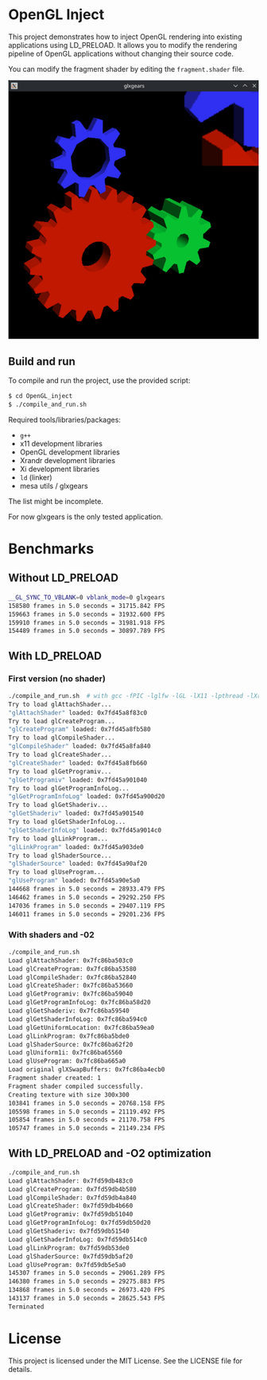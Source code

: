 # OpenGL Inject

This project demonstrates how to inject OpenGL rendering into existing applications using LD_PRELOAD. It allows you to modify the rendering pipeline of OpenGL applications without changing their source code.

You can modify the fragment shader by editing the `fragment.shader` file.

![OpenGL Inject](./images/screenshot.png)

## Build and run

To compile and run the project, use the provided script:

```bash
$ cd OpenGL_inject
$ ./compile_and_run.sh
```

Required tools/libraries/packages:
- `g++`
- x11 development libraries
- OpenGL development libraries
- Xrandr development libraries
- Xi development libraries
- `ld` (linker)
- mesa utils / glxgears

The list might be incomplete.

For now glxgears is the only tested application.

# Benchmarks

## Without LD_PRELOAD

```bash
__GL_SYNC_TO_VBLANK=0 vblank_mode=0 glxgears
158580 frames in 5.0 seconds = 31715.842 FPS
159663 frames in 5.0 seconds = 31932.600 FPS
159910 frames in 5.0 seconds = 31981.918 FPS
154489 frames in 5.0 seconds = 30897.789 FPS
```

## With LD_PRELOAD

### First version (no shader)

```bash
./compile_and_run.sh  # with gcc -fPIC -lglfw -lGL -lX11 -lpthread -lXrandr -lXi -ldl --shared -o ogl_inject.so lib.c
Try to load glAttachShader...
"glAttachShader" loaded: 0x7fd45a8f83c0
Try to load glCreateProgram...
"glCreateProgram" loaded: 0x7fd45a8fb580
Try to load glCompileShader...
"glCompileShader" loaded: 0x7fd45a8fa840
Try to load glCreateShader...
"glCreateShader" loaded: 0x7fd45a8fb660
Try to load glGetProgramiv...
"glGetProgramiv" loaded: 0x7fd45a901040
Try to load glGetProgramInfoLog...
"glGetProgramInfoLog" loaded: 0x7fd45a900d20
Try to load glGetShaderiv...
"glGetShaderiv" loaded: 0x7fd45a901540
Try to load glGetShaderInfoLog...
"glGetShaderInfoLog" loaded: 0x7fd45a9014c0
Try to load glLinkProgram...
"glLinkProgram" loaded: 0x7fd45a903de0
Try to load glShaderSource...
"glShaderSource" loaded: 0x7fd45a90af20
Try to load glUseProgram...
"glUseProgram" loaded: 0x7fd45a90e5a0
144668 frames in 5.0 seconds = 28933.479 FPS
146462 frames in 5.0 seconds = 29292.250 FPS
147036 frames in 5.0 seconds = 29407.119 FPS
146011 frames in 5.0 seconds = 29201.236 FPS
```

### With shaders and -02

```bash
./compile_and_run.sh
Load glAttachShader: 0x7fc86ba503c0
Load glCreateProgram: 0x7fc86ba53580
Load glCompileShader: 0x7fc86ba52840
Load glCreateShader: 0x7fc86ba53660
Load glGetProgramiv: 0x7fc86ba59040
Load glGetProgramInfoLog: 0x7fc86ba58d20
Load glGetShaderiv: 0x7fc86ba59540
Load glGetShaderInfoLog: 0x7fc86ba594c0
Load glGetUniformLocation: 0x7fc86ba59ea0
Load glLinkProgram: 0x7fc86ba5bde0
Load glShaderSource: 0x7fc86ba62f20
Load glUniform1i: 0x7fc86ba65560
Load glUseProgram: 0x7fc86ba665a0
Load original glXSwapBuffers: 0x7fc86ba4ecb0
Fragment shader created: 1
Fragment shader compiled successfully.
Creating texture with size 300x300
103841 frames in 5.0 seconds = 20768.158 FPS
105598 frames in 5.0 seconds = 21119.492 FPS
105854 frames in 5.0 seconds = 21170.758 FPS
105747 frames in 5.0 seconds = 21149.234 FPS
```

## With LD_PRELOAD and -O2 optimization

```bash
./compile_and_run.sh
Load glAttachShader: 0x7fd59db483c0
Load glCreateProgram: 0x7fd59db4b580
Load glCompileShader: 0x7fd59db4a840
Load glCreateShader: 0x7fd59db4b660
Load glGetProgramiv: 0x7fd59db51040
Load glGetProgramInfoLog: 0x7fd59db50d20
Load glGetShaderiv: 0x7fd59db51540
Load glGetShaderInfoLog: 0x7fd59db514c0
Load glLinkProgram: 0x7fd59db53de0
Load glShaderSource: 0x7fd59db5af20
Load glUseProgram: 0x7fd59db5e5a0
145307 frames in 5.0 seconds = 29061.289 FPS
146380 frames in 5.0 seconds = 29275.883 FPS
134868 frames in 5.0 seconds = 26973.420 FPS
143137 frames in 5.0 seconds = 28625.543 FPS
Terminated
```

# License
This project is licensed under the MIT License. See the LICENSE file for details.
